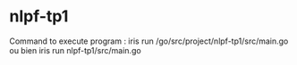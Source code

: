 # nlpf-tp1

Command to execute program :
  iris run /go/src/project/nlpf-tp1/src/main.go
    ou bien 
  iris run nlpf-tp1/src/main.go
